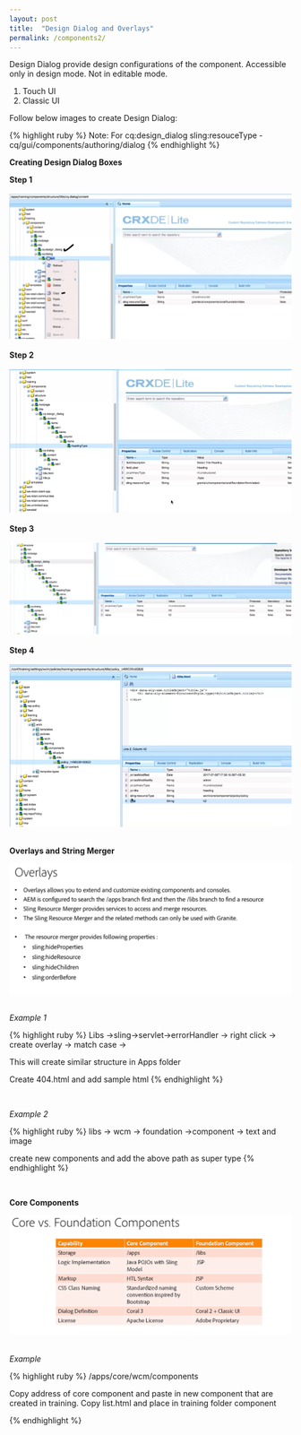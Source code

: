 ```yaml
---
layout: post
title:  "Design Dialog and Overlays"
permalink: /components2/
---
```

Design Dialog provide design configurations of the component. Accessible only in design mode. Not in editable mode. 
<br>
1. Touch UI<br>
2. Classic UI<br>

Follow below images to create Design Dialog: <br>

{% highlight ruby %}
Note: For cq:design_dialog sling:resouceType - cq/gui/components/authoring/dialog 
{% endhighlight %}

<b>Creating Design Dialog Boxes</b><br>

<b>Step 1</b><br><br>
![image tooltip here](/assets/img/dd1.png)<br><br>
<b>Step 2</b><br><br>
![image tooltip here](/assets/img/dd2.png)<br><br>
<b>Step 3</b><br><br>
![image tooltip here](/assets/img/dd3.png)<br><br>
<b>Step 4</b><br><br>
![image tooltip here](/assets/img/dd4.png)<br><br>


<b>Overlays and String Merger</b><br>

![image tooltip here](/assets/img/overlay.png)<br><br>

<i>Example 1</i>

{% highlight ruby %}
Libs ->sling->servlet->errorHandler -> right click -> create overlay -> match case ->

This will create similar structure in Apps folder

Create 404.html and add sample html
{% endhighlight %}

<br>

<i>Example 2</i>

{% highlight ruby %}
libs -> wcm -> foundation ->component -> text and image

create new components and add the above path as super type
{% endhighlight %}

<br>


<b>Core Components</b><br>

![image tooltip here](/assets/img/core.png)<br><br>

<i>Example</i>

{% highlight ruby %}
/apps/core/wcm/components

Copy address of core component and paste in new component that are created
in training. Copy list.html and place in training folder component

{% endhighlight %}